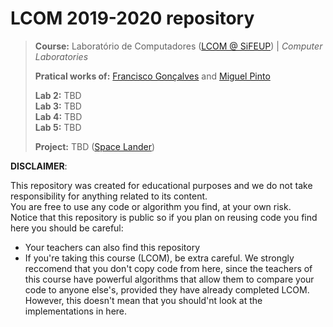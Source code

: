 # LCOM 2019-2020 repository

> **Course:** Laboratório de Computadores ([LCOM @ SiFEUP](https://sigarra.up.pt/feup/pt/ucurr_geral.ficha_uc_view?pv_ocorrencia_id=419993)) | *Computer Laboratories*
>
> **Pratical works of:** [Francisco Gonçalves](https://github.com/kiko-g) and [Miguel Pinto](https://github.com/MiguelDelPinto)
>
> **Lab 2:** TBD\
> **Lab 3:** TBD\
> **Lab 4:** TBD\
> **Lab 5:** TBD
>
> **Project:** TBD ([Space Lander](proj/doc/report.pdf))



**DISCLAIMER**:

This repository was created for educational purposes and we do not take responsibility for anything related to its content.\
You are free to use any code or algorithm you find, at your own risk.\
Notice that this repository is public so if you plan on reusing code you find here you should be careful:

 - Your teachers can also find this repository
 - If you're taking this course (LCOM), be extra careful. We strongly reccomend that you don't copy code from here, since the teachers of this course have powerful algorithms that allow them to compare your code to anyone else's, provided they have already completed LCOM. However, this doesn't mean that you should'nt look at the implementations in here.
